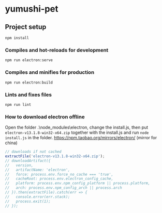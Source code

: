 # yumushi-pet

## Project setup
```
npm install
```

### Compiles and hot-reloads for development
```
npm run electron:serve
```

### Compiles and minifies for production
```
npm run electron:build
```

### Lints and fixes files
```
npm run lint
```

### How to download electron offline

Open the folder .\node_modules\electron, change the install.js, then put `electron-v13.1.8-win32-x64.zip` together with the install.js and run `node install.js` in the folder. https://npm.taobao.org/mirrors/electron/ (mirror for china)

```js
// downloads if not cached
extractFile('electron-v13.1.8-win32-x64.zip');
// downloadArtifact({
//   version,
//   artifactName: 'electron',
//   force: process.env.force_no_cache === 'true',
//   cacheRoot: process.env.electron_config_cache,
//   platform: process.env.npm_config_platform || process.platform,
//   arch: process.env.npm_config_arch || process.arch
// }).then(extractFile).catch(err => {
//   console.error(err.stack);
//   process.exit(1);
// });
```


